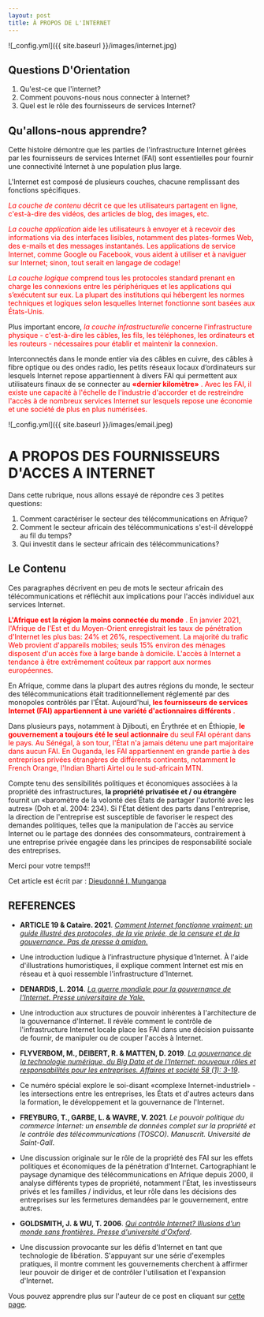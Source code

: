 ```yaml
---
layout: post
title: À PROPOS DE L'INTERNET
---
```


![_config.yml]({{ site.baseurl }}/images/internet.jpg)
## Questions D'Orientation
1. Qu'est-ce que l'internet?
2. Comment pouvons-nous nous connecter à Internet?
3. Quel est le rôle des fournisseurs de services Internet?


## Qu'allons-nous apprendre?

Cette histoire démontre que les parties de l'infrastructure Internet gérées par les fournisseurs de services Internet (FAI) sont essentielles pour fournir une connectivité Internet à une population plus large.

L'Internet est composé de plusieurs couches, chacune remplissant des fonctions spécifiques.

<span style="color:red"> _La couche de contenu_<span> décrit ce que les utilisateurs partagent en ligne, c'est-à-dire des vidéos, des articles de blog, des images, etc.

<span style="color:red"> _La couche application_<span> aide les utilisateurs à envoyer et à recevoir des informations via des interfaces lisibles, notamment des plates-formes Web, des e-mails et des messages instantanés. Les applications de service Internet, comme Google ou Facebook, vous aident à utiliser et à naviguer sur Internet; sinon, tout serait en langage de codage!

<span style="color:red"> _La couche logique_<span> comprend tous les protocoles standard prenant en charge les connexions entre les périphériques et les applications qui s’exécutent sur eux. La plupart des institutions qui hébergent les normes techniques et logiques selon lesquelles Internet fonctionne sont basées aux États-Unis.

Plus important encore, <span style="color:red"> _la couche infrastructurelle_ <span> concerne l'infrastructure physique - c'est-à-dire les câbles, les fils, les téléphones, les ordinateurs et les routeurs - nécessaires pour établir et maintenir la connexion.

Interconnectés dans le monde entier via des câbles en cuivre, des câbles à fibre optique ou des ondes radio, les petits réseaux locaux d’ordinateurs sur lesquels Internet repose appartiennent à divers FAI qui permettent aux utilisateurs finaux de se connecter au <span style="color:red"> **«dernier kilomètre»** <span>. Avec les FAI, il existe une capacité à l'échelle de l'industrie d'accorder et de restreindre l'accès à de nombreux services Internet sur lesquels repose une économie et une société de plus en plus numérisées.

![_config.yml]({{ site.baseurl }}/images/email.jpeg)

# A PROPOS DES FOURNISSEURS D'ACCES A INTERNET

Dans cette rubrique, nous allons essayé de répondre ces 3 petites questions:

1. Comment caractériser le secteur des télécommunications en Afrique?
2. Comment le secteur africain des télécommunications s'est-il développé au fil du temps?
3. Qui investit dans le secteur africain des télécommunications?


## Le Contenu

Ces paragraphes  décrivent en peu de mots le secteur africain des télécommunications et réfléchit aux implications pour l'accès individuel aux services Internet.

<span style="color:red"> **L'Afrique est la région la moins connectée du monde** <span>. En janvier 2021, l'Afrique de l'Est et du Moyen-Orient enregistrait les taux de pénétration d'Internet les plus bas: 24% et 26%, respectivement. La majorité du trafic Web provient d'appareils mobiles; seuls 15% environ des ménages disposent d'un accès fixe à large bande à domicile. L'accès à Internet a tendance à être extrêmement coûteux par rapport aux normes européennes.

En Afrique, comme dans la plupart des autres régions du monde, le secteur des télécommunications était traditionnellement réglementé par des monopoles contrôlés par l'État. Aujourd'hui, <span style="color:red"> **les fournisseurs de services Internet (FAI) appartiennent à une variété d'actionnaires différents** <span>.

Dans plusieurs pays, notamment à Djibouti, en Érythrée et en Éthiopie, <span style="color:red">  **le gouvernement a toujours été le seul actionnaire** <span> du seul FAI opérant dans le pays. Au Sénégal, à son tour, l'État n'a jamais détenu une part majoritaire dans aucun FAI. En Ouganda, les FAI appartiennent en grande partie à des entreprises privées étrangères de différents continents, notamment le French Orange, l'Indian Bharti Airtel ou le sud-africain MTN.

Compte tenu des sensibilités politiques et économiques associées à la propriété des infrastructures, **la propriété privatisée et / ou étrangère** fournit un «baromètre de la volonté des États de partager l'autorité avec les autres» (Doh et al. 2004: 234). Si l'État détient des parts dans l'entreprise, la direction de l'entreprise est susceptible de favoriser le respect des demandes politiques, telles que la manipulation de l'accès au service Internet ou le partage des données des consommateurs, contrairement à une entreprise privée engagée dans les principes de responsabilité sociale des entreprises.


Merci pour votre temps!!!

Cet article est écrit par : [Dieudonné I. Munganga](https://dieudonnemunganga.pb.online/)

## REFERENCES

* **ARTICLE 19 & Cataire. 2021**. [_Comment Internet fonctionne vraiment: un guide illustré des protocoles, de la vie privée, de la censure et de la gouvernance. Pas de presse à amidon._](https://catnip.article19.org/)

* Une introduction ludique à l’infrastructure physique d’Internet. À l'aide d'illustrations humoristiques, il explique comment Internet est mis en réseau et à quoi ressemble l'infrastructure d'Internet.

* **DENARDIS, L. 2014**. [_La guerre mondiale pour la gouvernance de l'Internet. Presse universitaire de Yale._](https://yalebooks.yale.edu/book/9780300181357/global-war-internet-governance)

* Une introduction aux structures de pouvoir inhérentes à l'architecture de la gouvernance d'Internet. Il révèle comment le contrôle de l'infrastructure Internet locale place les FAI dans une décision puissante de fournir, de manipuler ou de couper l'accès à Internet.

* **FLYVERBOM, M., DEIBERT, R. & MATTEN, D. 2019**. [_La gouvernance de la technologie numérique, du Big Data et de l'Internet: nouveaux rôles et responsabilités pour les entreprises. Affaires et société 58 (1): 3-19_](https://journals.sagepub.com/doi/full/10.1177/0007650317727540).

* Ce numéro spécial explore le soi-disant «complexe Internet-industriel» - les intersections entre les entreprises, les États et d'autres acteurs dans la formation, le développement et la gouvernance de l'Internet.
 
* **FREYBURG, T., GARBE, L. & WAVRE, V. 2021**. _Le pouvoir politique du commerce Internet: un ensemble de données complet sur la propriété et le contrôle des télécommunications (TOSCO). Manuscrit. Université de Saint-Gall_.

* Une discussion originale sur le rôle de la propriété des FAI sur les effets politiques et économiques de la pénétration d'Internet. Cartographiant le paysage dynamique des télécommunications en Afrique depuis 2000, il analyse différents types de propriété, notamment l'État, les investisseurs privés et les familles / individus, et leur rôle dans les décisions des entreprises sur les fermetures demandées par le gouvernement, entre autres.

* **GOLDSMITH, J. & WU, T. 2006**. [_Qui contrôle Internet? Illusions d'un monde sans frontières. Presse d'université d'Oxford_](https://scholarship.law.columbia.edu/books/175/).

* Une discussion provocante sur les défis d'Internet en tant que technologie de libération. S'appuyant sur une série d'exemples pratiques, il montre comment les gouvernements cherchent à affirmer leur pouvoir de diriger et de contrôler l'utilisation et l'expansion d'Internet.

Vous pouvez apprendre plus sur l'auteur de ce post en cliquant sur [cette page](https://dieudonnemunganga.pb.online/).
